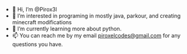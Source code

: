 - 👋 Hi, I’m @Pirox3l
- 👀 I’m interested in programing in mostly java, parkour, and creating minecraft modifications
- 🌱 I’m currently learning more about python.
- 📫 You can reach me by my email piroxelcodes@gmail.com for any questions you have.

<!---
Pirox3l/Pirox3l is a ✨ special ✨ repository because its `README.md` (this file) appears on your GitHub profile.
You can click the Preview link to take a look at your changes.
--->
